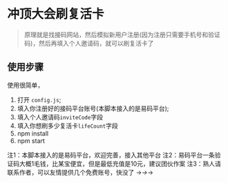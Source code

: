 # 冲顶大会刷复活卡


> 原理就是找接码网站，然后模拟新用户注册(因为注册只需要手机号和验证码)，然后再填入个人邀请码，就可以刷复活卡了

## 使用步骤
使用很简单，
1. 打开 `config.js`;
2. 填入你注册好的接码平台账号(本脚本接入的是易码平台);
3. 填入个人邀请码`inviteCode`字段
4. 填入你想刷多少复活卡`lifeCount`字段
5. npm install
6. npm start

注1：本脚本接入的是易码平台，欢迎完善，接入其他平台
注2：易码平台一条验证码大概1毛钱，比某宝便宜，但是最低充值是10元，建议团伙作案
注3：熟人请联系作者，可以友情提供几个免费账号，快没了 ->_->_->